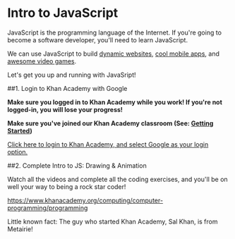 # Intro to JavaScript

JavaScript is the programming language of the Internet. If you're going to become a software developer, you'll need to learn JavaScript.

We can use JavaScript to build [dynamic websites](https://en.wikipedia.org/wiki/Dynamic_web_page), [cool mobile apps](http://ionicframework.com/), and [awesome video games](http://www.phaser.io/).

Let's get you up and running with JavaSript!

##1. Login to Khan Academy with Google

**Make sure you logged in to Khan Academy while you work! If you're not logged-in, you will lose your progress!**

**Make sure you've joined our Khan Academy classroom (See: [Getting Started](getting-started.md))**

[Click here to login to Khan Academy, and select Google as your login option.](https://www.khanacademy.org/login?continue=%2Fcomputing%2Fcomputer-programming%2Fprogramming)

##2. Complete Intro to JS: Drawing & Animation

Watch all the videos and complete all the coding exercises, and you'll be on well your way to being a rock star coder!

https://www.khanacademy.org/computing/computer-programming/programming

Little known fact: The guy who started Khan Academy, Sal Khan, is from Metairie!
